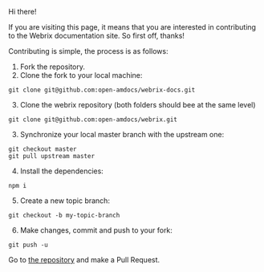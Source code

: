 Hi there!

If you are visiting this page, it means that you are interested in contributing to
the Webrix documentation site. So first off, thanks!

Contributing is simple, the process is as follows:

1. Fork the repository.
2. Clone the fork to your local machine:
```
git clone git@github.com:open-amdocs/webrix-docs.git
```
3. Clone the webrix repository (both folders should bee at the same level)
```
git clone git@github.com:open-amdocs/webrix.git
```
3. Synchronize your local master branch with the upstream one:
```
git checkout master
git pull upstream master
```
4. Install the dependencies:
```
npm i
```
5. Create a new topic branch:
```
git checkout -b my-topic-branch
```
6. Make changes, commit and push to your fork:
```
git push -u
```
Go to [the repository](https://github.com/open-amdocs/webrix-docs) and make a Pull Request.
